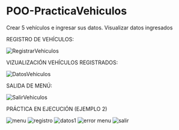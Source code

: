 # POO-PracticaVehiculos
Crear 5 vehículos e ingresar sus datos. Visualizar datos ingresados

REGISTRO DE VEHÍCULOS:

![RegistrarVehiculos](https://user-images.githubusercontent.com/117755180/204033274-f48fda3a-0712-47ef-85f1-4e3ee12ba9dc.png)

VIZUALIZACIÓN VEHÍCULOS REGISTRADOS:

![DatosVehiculos](https://user-images.githubusercontent.com/117755180/204033415-8a57576c-e153-4508-9cae-af4078b28ffa.png)

SALIDA DE MENÚ:

![SalirVehiculos](https://user-images.githubusercontent.com/117755180/204033445-31feba62-5cc7-428a-980d-8efd79a747ed.png)

PRÁCTICA EN EJECUCIÓN (EJEMPLO 2)

![menu](https://user-images.githubusercontent.com/117755180/204033469-671bc4b7-9b4f-4443-a9a8-1ade773a10c9.png)
![registro](https://user-images.githubusercontent.com/117755180/204033492-5b740366-7a3d-407f-9ea0-58e546a156c3.png)
![datos1](https://user-images.githubusercontent.com/117755180/204033512-1ade0cd9-f84e-41c5-803a-f7f57036965e.png)
![error menu](https://user-images.githubusercontent.com/117755180/204033531-db7aa8de-6fd9-4bec-aba4-db51cf29f840.png)
![salir](https://user-images.githubusercontent.com/117755180/204033545-fbfff725-9ab2-454d-b5ef-f017ac106c92.png)
